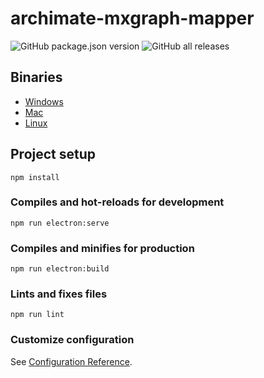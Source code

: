# archimate-mxgraph-mapper

![GitHub package.json version](https://img.shields.io/github/package-json/v/fazendadosoftware/archimate-mxgraph-mapper)
![GitHub all releases](https://img.shields.io/github/downloads/fazendadosoftware/archimate-mxgraph-mapper/total)

## Binaries
* [Windows](https://github.com/fazendadosoftware/archimate-mxgraph-mapper/releases/download/v0.3.0/archimate-mxgraph-mapper-Setup-0.3.0.exe)
* [Mac](https://github.com/fazendadosoftware/archimate-mxgraph-mapper/releases/download/v0.3.0/archimate-mxgraph-mapper-0.3.0.dmg)
* [Linux](https://github.com/fazendadosoftware/archimate-mxgraph-mapper/releases/download/v0.3.0/archimate-mxgraph-mapper-0.3.0.AppImage)

## Project setup
```
npm install
```

### Compiles and hot-reloads for development
```
npm run electron:serve
```

### Compiles and minifies for production
```
npm run electron:build
```

### Lints and fixes files
```
npm run lint
```

### Customize configuration
See [Configuration Reference](https://cli.vuejs.org/config/).
